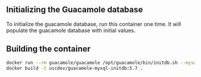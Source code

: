 ## Initializing the Guacamole database

To initialize the guacamole database, run this container one time.
It will populate the guacamole database with initial values.

## Building the container

````bash
docker run --rm guacamole/guacamole /opt/guacamole/bin/initdb.sh --mysql > initdb.sh
docker build -t uscdev/guacamole-mysql-initdb:5.7 .
````
